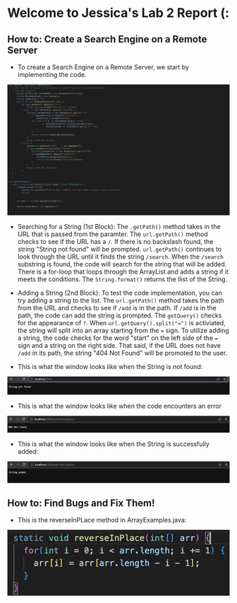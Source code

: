 # Welcome to Jessica's Lab 2 Report (:

## How to: Create a Search Engine on a Remote Server

* To create a Search Engine on a Remote Server, we start by implementing the code.

![Image](search-engine.png)

* Searching for a String (1st Block):
The `.getPath()` method takes in the URL that is passed from the paramter. The `url.getPath()` method checks to see if the URL has a `/`. If there is no backslash found, the string "String not found" will be prompted. `url.getPath()` continues to look through the URL until it finds the string `/search`. When the `/search` substring is found, the code will search for the string that will be added. There is a for-loop that loops through the ArrayList and adds a string if it meets the conditions. The `String.format()` returns the llist of the String.

* Adding a String (2nd Block):
To test the code implementation, you can try adding a string to the list. The `url.getPath()` method takes the path from the URL and checks to see if `/add` is in the path. If `/add` is in the path, the code can add the string is prompted. The `getQuery()` checks for the appearance of `?`. When `url.getQuery().split("=")` is activiated, the string will split into an array starting from the `=` sign. To utilize adding a string, the code checks for the word "start" on the left side of the `=` sign and a string on the right side. That said, if the URL does not have `/add` in its path, the string "404 Not Found" will be promoted to the user. 

* This is what the window looks like when the String is not found:

![Image](StringNotFound.png)

* This is what the window looks like when the code encounters an error

![Image](Error.png)

* This is what the window looks like when the String is successfully added:

![Image](StringAdded.png)

## How to: Find Bugs and Fix Them!

* This is the reverseInPLace method in ArrayExamples.java:

![Image](reverseInPlace-BugCode.png)